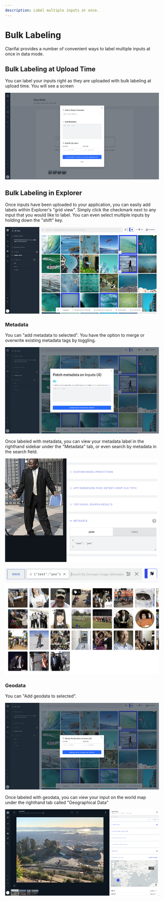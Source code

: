 ```yaml
---
description: Label multiple inputs at once.
---
```


# Bulk Labeling

Clarifai provides a number of convenient ways to label multiple inputs at once in data mode.

## Bulk Labeling at Upload Time

You can label your inputs right as they are uploaded with bulk labeling at upload time. You will see a screen

![Bulk Labeling Inputs](/img/bulkLabelonUpload.jpg)

## Bulk Labeling in Explorer

Once inputs have been uploaded to your application, you can easily add labels within Explorer's "grid view". Simply click the checkmark next to any input that you would like to label. You can even select multiple inputs by holding down the "shift" key.

![select multiple inputs](/img/selectMultipleInputs.jpg)

### Metadata

You can "add metadata to selected". You have the option to merge or overwrite existing metadata tags by toggling.

![patch metadata](/img/patchMetadataGridView.jpg)

Once labeled with metadata, you can view your metadata label in the righthand sidebar under the "Metadata" tab, or even search by metadata in the search field.

![metadata tab](/img/metadataTab.jpg)

![metadata search](/img/metadataSearch.jpg)

### Geodata

You can "Add geodata to selected".

![patch geodata](/img/patchGeoDataGridview.jpg)

Once labeled with geodata, you can view your input on the world map under the righthand tab called "Geographical Data"

![geodata tab](/img/geoDataTab.jpg)

